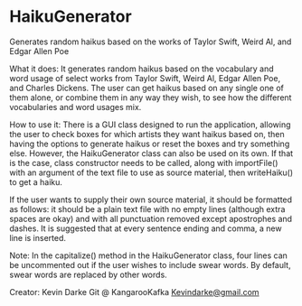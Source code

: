 # HaikuGenerator
Generates random haikus based on the works of Taylor Swift, Weird Al, and Edgar Allen Poe

What it does:
It generates random haikus based on the vocabulary and word usage of select works from Taylor Swift, Weird Al, Edgar Allen Poe, and Charles Dickens. 
The user can get haikus based on any single one of them alone, or combine them in any way they wish, to see how the different vocabularies and word 
usages mix.

How to use it:
There is a GUI class designed to run the application, allowing the user to check boxes for which artists they want haikus based on, then having the 
options to generate haikus or reset the boxes and try something else. However, the HaikuGenerator class can also be used on its own. If that is the case, 
class constructor needs to be called, along with importFile() with an argument of the text file to use as source material, then writeHaiku() to get a haiku.

If the user wants to supply their own source material, it should be formatted as follows: it should be a plain text file with no empty lines 
(although extra spaces are okay) and with all punctuation removed except apostrophes and dashes. It is suggested that at every sentence ending and comma, 
a new line is inserted.

Note:
In the capitalize() method in the HaikuGenerator class, four lines can be uncommented out if the user wishes to include swear words. By default, swear
words are replaced by other words.


Creator: Kevin Darke Git @ KangarooKafka Kevindarke@gmail.com
